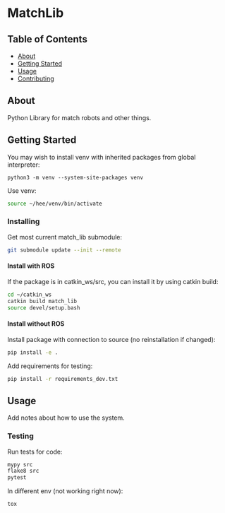 # MatchLib

## Table of Contents

- [About](#about)
- [Getting Started](#getting_started)
- [Usage](#usage)
- [Contributing](../CONTRIBUTING.md)

## About <a name = "about"></a>

Python Library for match robots and other things.

## Getting Started <a name = "getting_started"></a>
You may wish to install venv with inherited packages from global interpreter:
```
python3 -m venv --system-site-packages venv
```

Use venv:
```bash
source ~/hee/venv/bin/activate
```

### Installing

Get most current match_lib submodule:

```bash
git submodule update --init --remote
```
#### Install with ROS
If the package is in catkin_ws/src, you can install it by using catkin build:
```bash
cd ~/catkin_ws
catkin build match_lib
source devel/setup.bash
```

#### Install without ROS
Install package with connection to source (no reinstallation if changed):
```bash
pip install -e .
```

Add requirements for testing:
```bash
pip install -r requirements_dev.txt
```
## Usage <a name = "usage"></a>

Add notes about how to use the system.

### Testing
Run tests for code:
```bash
mypy src
flake8 src
pytest
```

In different env (not working right now):
```bash
tox
```
